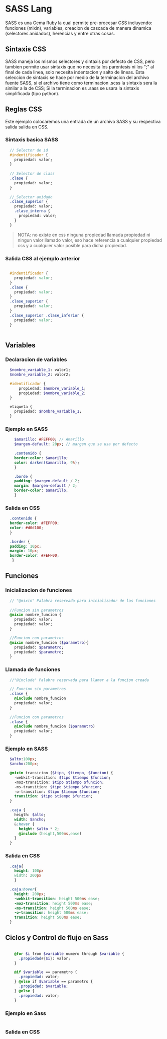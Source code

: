 SASS Lang
=========

SASS es una Gema Ruby la cual permite pre-procesar CSS incluyendo: funciones (mixin), variables, creacion de cascada de manera dinamica (selectores anidados), herencias y entre otras cosas.

## Sintaxis CSS

SASS maneja los mismos selectores y sintaxis por defecto de CSS, pero tambien permite usar sintaxis que no necesita los parentesis ni los ";" al final de cada linea, solo necesita indentacion y salto de lineas. Esta seleccion de sintaxis se hace por medio de la terminacion del archivo fuente SASS, si el archivo tiene como terminacion .scss la sintaxis sera la similar a la de CSS; Si la terminacion es .sass se usara la sintaxis simplificada (tipo python).

## Reglas CSS

Este ejemplo colocaremos una entrada de un archivo SASS y su respectiva salida salida en CSS.

### Sintaxis basica SASS

```sass
  // Selector de id
  #indentificador {
    propiedad: valor;
  }
  
  // Selector de class
  .clase {
    propiedad: valor;
  }
  
  // Selector anidado
  .clase_superior {
    propiedad: valor;
    .clase_interna {
      propiedad: valor;
    } 
  }
```

>NOTA: no existe en css ninguna propiedad llamada propiedad ni ningun valor llamado valor, eso hace referencia a cualquier propiedad css y a cualquier valor posible para dicha propiedad.
  
### Salida CSS al ejemplo anterior

```css

  #indentificador {
    propiedad: valor;
  }
  .clase {
    propiedad: valor;
  }
  .clase_superior {
    propiedad: valor;
  }
  .clase_superior .clase_inferior {
    propiedad: valor;
  }
  
```
## Variables

### Declaracion de variables

```sass
  $nombre_variable_1: valor1;
  $nombre_variable_2: valor2;

  #identificador {
      propiedad: $nombre_variable_1;
      propiedad: $nombre_variable_2;
  }

  etiqueta {
    propiedad: $nombre_variable_1;
  }
```

### Ejemplo en SASS

```sass
    $amarillo: #FEFF00; // Amarillo
    $margen-default: 20px; // margen que se usa por defecto

    .contenido {
    border-color: $amarillo;
    color: darken($amarillo, 9%);
    }

    .borde {
    padding: $margen-default / 2;
    margin: $margen-default / 2;
    border-color: $amarillo;
    }
```

### Salida en CSS 

```css
  .contenido {
  border-color: #FEFF00;
  color: #d0d100;
  }

  .border {
  padding: 10px;
  margin: 10px;
  border-color: #FEFF00;
   }
```


## Funciones

### Inicializacion de funciones

```sass
  // "@mixin" Palabra reservada para inicializador de las funciones
  
  //Funcion sin parametros 
  @mixin nombre_funcion {
    propiedad: valor;
    propiedad: valor;
  }

  //Funcion con parametros  
  @mixin nombre_funcion ($parametro){
    propiedad: $parametro;
    propiedad: $parametro;
  }
```
### Llamada de funciones

```sass
  //"@include" Palabra reservada para llamar a la funcion creada 

  // Funcion sin parametros
  .clase {
    @include nombre_funcion
    propiedad: valor;
  }
  
  //Funcion con parametros
  .clase {
    @include nombre_funcion ($parametro)
    propiedad: valor;
  }
```

### Ejemplo en SASS

```sass
  $alto:100px;
  $ancho:200px;

  @mixin transicion ($tipo, $tiempo, $funcion) {
    -webkit-transition: $tipo $tiempo $funcion;
    -moz-transition: $tipo $tiempo $funcion;
    -ms-transition: $tipo $tiempo $funcion;
    -o-transition: $tipo $tiempo $funcion;
    transition: $tipo $tiempo $funcion;
  }

  .caja {
    heigth: $alto;
    width: $ancho;
    &:hover {
      height: $alto * 2;
      @include (height,500ms,ease)
    }
  }
```

### Salida en CSS

```css
  .caja{
    height: 100px
    width: 200px
    }

  .caja:hover{
    height: 200px;
    -webkit-transition: height 500ms ease;
    -moz-transition: height 500ms ease;
    -ms-transition: height 500ms ease;
    -o-transition: height 500ms ease;
    transition: height 500ms ease;
  }
```
## Ciclos y Control de flujo en Sass

```sass

    @for $i from $variable numero through $variable {
      .propiedad#{$i}: valor;
    }

    @if $variable == parametro {      
      .propiedad: valor;
    } @else if $variable == parametro {
      .propiedad: $variable;
    } @else {
      .propiedad: valor;
    }

```
### Ejemplo en Sass

```sass


```
### Salida en CSS

```css


```

